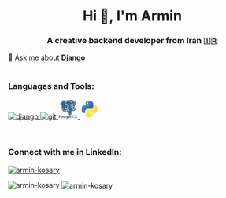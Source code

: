 <h1 align="center">Hi 👋, I'm Armin</h1>
<h3 align="center">A creative backend developer from Iran 🇮🇷</h3>

💬 Ask me about **Django**
<br>
<br>

<h3 align="left">Languages and Tools:</h3>
<p align="left"> <a href="https://www.djangoproject.com/" target="_blank" rel="noreferrer"> <img src="https://cdn.worldvectorlogo.com/logos/django.svg" alt="django" width="40" height="40"/> </a> <a href="https://git-scm.com/" target="_blank" rel="noreferrer"> <img src="https://www.vectorlogo.zone/logos/git-scm/git-scm-icon.svg" alt="git" width="40" height="40"/> </a> <a href="https://www.postgresql.org" target="_blank" rel="noreferrer"> <img src="https://raw.githubusercontent.com/devicons/devicon/master/icons/postgresql/postgresql-original-wordmark.svg" alt="postgresql" width="40" height="40"/> </a> <a href="https://www.python.org" target="_blank" rel="noreferrer"> <img src="https://raw.githubusercontent.com/devicons/devicon/master/icons/python/python-original.svg" alt="python" width="40" height="40"/> </a> </p>
<br>

<h3 align="left">Connect with me in LinkedIn:</h3>
<p align="left">
<a href="https://linkedin.com/in/armin-kosary" target="blank"><img align="center" src="https://raw.githubusercontent.com/rahuldkjain/github-profile-readme-generator/master/src/images/icons/Social/linked-in-alt.svg" alt="armin-kosary" height="30" width="40" /></a>
</p>

<p><img align="left" src="https://github-readme-stats.vercel.app/api/top-langs?username=armin-kosary&show_icons=true&locale=en&layout=compact" alt="armin-kosary" /></p>
<p>&nbsp;<img align="center" src="https://github-readme-stats.vercel.app/api?username=armin-kosary&show_icons=true&locale=en" alt="armin-kosary" /></p>

